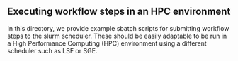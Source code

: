 ## Executing workflow steps in an HPC environment
In this directory, we provide example sbatch scripts for submitting workflow steps to the slurm scheduler. These should be easily adaptable to be run in a High Performance Computing (HPC) environment using a different scheduler such as LSF or SGE.
